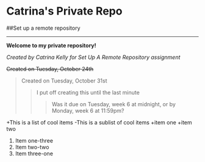 # Catrina's Private Repo
##Set up a remote repository

___

**Welcome to my private repository!**

*Created by Catrina Kelly for Set Up A Remote Repository assignment*

~~Created on Tuesday, October 24th~~

>Created on Tuesday, October 31st
>>I put off creating this until the last minute
>>>Was it due on Tuesday, week 6 at midnight, or by Monday, week 6 at 11:59pm?

+This is a list of cool items
  -This is a sublist of cool items
    +item one
    +item two

1. Item one-three
2. Item two-two
3. Item three-one
